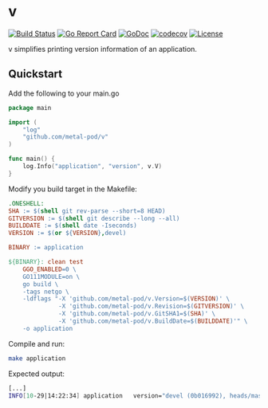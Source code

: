 # v
[![Build Status](https://travis-ci.org/metal-pod/v.svg?branch=master)](https://travis-ci.org/metal-pod/v)
[![Go Report Card](https://goreportcard.com/badge/github.com/metal-pod/v)](https://goreportcard.com/report/github.com/metal-pod/v)
[![GoDoc](https://godoc.org/github.com/metal-pod/v?status.svg)](https://godoc.org/github.com/metal-pod/v)
[![codecov](https://codecov.io/gh/metal-pod/v/branch/master/graph/badge.svg)](https://codecov.io/gh/metal-pod/v)
[![License](https://img.shields.io/badge/license-MIT-blue.svg)](https://github.com/metal-pod/v/blob/master/LICENSE)


v simplifies printing version information of an application.

## Quickstart

Add the following to your main.go


```go
package main

import (
    "log"
    "github.com/metal-pod/v"
)

func main() {
    log.Info("application", "version", v.V)
}

```

Modify you build target in the Makefile:

```Makefile
.ONESHELL:
SHA := $(shell git rev-parse --short=8 HEAD)
GITVERSION := $(shell git describe --long --all)
BUILDDATE := $(shell date -Iseconds)
VERSION := $(or ${VERSION},devel)

BINARY := application

${BINARY}: clean test
    GGO_ENABLED=0 \
    GO111MODULE=on \
    go build \
    -tags netgo \
    -ldflags "-X 'github.com/metal-pod/v.Version=$(VERSION)' \
              -X 'github.com/metal-pod/v.Revision=$(GITVERSION)' \
              -X 'github.com/metal-pod/v.GitSHA1=$(SHA)' \
              -X 'github.com/metal-pod/v.BuildDate=$(BUILDDATE)'" \
    -o application

```

Compile and run:

```bash
make application
```

Expected output:

```bash
[...]
INFO[10-29|14:22:34] application   version="devel (0b016992), heads/master-0-g0b01699, 2019-05-29T14:22:26+01:00"
```
